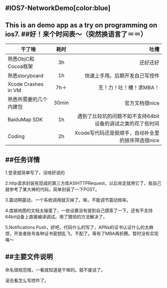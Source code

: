 #**IOS7-NetworkDemo**[color:blue]
---
This is an demo app as a try on programming on ios7.
##**好！来个时间表～**（突然换语言了＝＝）
---
| 干了啥        | 耗时           | 吐槽  |
| ------------- |:-------------:| -----:|
|熟悉ObjC和Cocoa框架|3h|还好还好|
|熟悉storyboard|1h|快速上手用。后期开发自己写控件|
|Xcode Crashes in VM|7h＋|无！力！吐！槽！求MBA！|
|熟悉所需要的几个内建包|30min|官方文档很nice|
|BaiduMap SDK|1h|遇到了比较坑的问题不如不支持64bit设备的调试之类的花了些时间|
|Coding|2h|Xcode写代码还是挺顺手，自动补全里的排序筛选很nice|
##**任务详情**
---
1.登录就简单写了，没啥好说的

2.http请求封装有现成的第三方库ASIHTTPRequest，以后肯定就用它了，我自己就参考了某大神的代码，简单封装了一下POST。

3.震动啊震动，一个系统调用就灭掉了。嘛，不能调节震动频率。

4.度娘地图的文档太操蛋了，一些设置没有提到自己摸索了一下。还有不支持64bit设备上直接编译调试。用了猥琐的方法解决了，

5.Notifications Push，好吧，代码什么的写了，APNs的证书认证什么的太麻烦，开发者账号各种证书密钥乱飞，不配了。等有了MBA再折腾。暂时没有实现咯～

##**主要文件说明**
---
命名很规范哦，一看就知道是干嘛的。就不废话了。

滚去看怎么写控件了。
   
   
	

